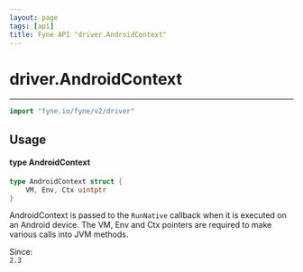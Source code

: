 ```yaml
---
layout: page
tags: [api]
title: Fyne API "driver.AndroidContext"
---
```


# driver.AndroidContext
---
```go
import "fyne.io/fyne/v2/driver"
```

## Usage

#### type AndroidContext

```go
type AndroidContext struct {
	VM, Env, Ctx uintptr
}
```

AndroidContext is passed to the `RunNative` callback when it is executed on an Android device. The VM, Env and Ctx pointers are required to make various calls into JVM methods.


<div class="since">Since: <code>
2.3</code></div>
